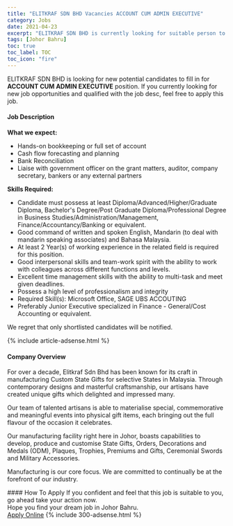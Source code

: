 ```yaml
---
title: "ELITKRAF SDN BHD Vacancies ACCOUNT CUM ADMIN EXECUTIVE" 
category: Jobs 
date: 2021-04-23 
excerpt: "ELITKRAF SDN BHD is currently looking for suitable person to fill in the ACCOUNT CUM ADMIN EXECUTIVE which based in Johor Bahru" 
tags: [Johor Bahru] 
toc: true 
toc_label: TOC 
toc_icon: "fire" 
--- 
```


<p>ELITKRAF SDN BHD is looking for new potential candidates to fill in for <b>ACCOUNT CUM ADMIN EXECUTIVE</b> position. If you currently looking for new job opportunities and qualified with the job desc, feel free to apply this job.
</p><div><div><h4>Job Description</h4></div><div><div><span><div><p><strong>What we expect:</strong></p><ul><li>Hands-on bookkeeping or full set of account</li><li>Cash flow forecasting and planning</li><li>Bank Reconciliation</li><li>Liaise with government officer on the grant matters, auditor, company secretary, bankers or any external partners</li></ul><p><strong>Skills Required:&#160;</strong></p><ul><li>Candidate must possess at least Diploma/Advanced/Higher/Graduate Diploma, Bachelor's Degree/Post Graduate Diploma/Professional Degree in Business Studies/Administration/Management, Finance/Accountancy/Banking or equivalent.</li><li>Good command of written and spoken English, Mandarin (to deal with mandarin speaking associates) and Bahasa Malaysia.</li><li>At least 2&#160;Year(s) of working experience in the related field is required for this position.</li><li>Good interpersonal skills and team-work spirit with the ability to work with colleagues across different functions and levels.</li><li>Excellent time management skills with the ability to multi-task and meet given deadlines.</li><li>Possess a high level of professionalism and integrity</li><li>Required Skill(s): Microsoft Office, SAGE UBS ACCOUTING</li><li>Preferably Junior Executive specialized in Finance - General/Cost Accounting or equivalent.</li></ul><p>We regret that only shortlisted candidates will be notified.</p></div></span></div></div></div> 
{% include article-adsense.html %} 
<div><div><h4>Company Overview</h4></div><div><div><span><div><p>For over a decade, Elitkraf Sdn Bhd has been known for its craft in manufacturing Custom State Gifts for selective States in Malaysia. Through contemporary designs and masterful craftsmanship, our artisans have created unique gifts which delighted and impressed many.</p><p>Our team of talented artisans is able to materialise special, commemorative and meaningful events into physical gift items, each bringing out the full flavour of the occasion it celebrates.</p><p>Our manufacturing facility right here in Johor, boasts capabilities to develop, produce and customise State Gifts, Orders, Decorations and Medals (ODM), Plaques, Trophies, Premiums and Gifts, Ceremonial Swords and Military Accessories.</p><p>Manufacturing is our core focus. We are committed to continually be at the forefront of our industry.</p></div></span></div></div></div> 
#### How To Apply 
If you confident and feel that this job is suitable to you, go ahead take your action now. <br/> 
Hope you find your dream job in Johor Bahru. <br/> 
<a href="https://www.jobstreet.com.my/en/job/account-cum-admin-executive-4545271?jobId=jobstreet-my-job-4545271&" class="btn btn--info" target="_blank" rel="nofollow noopenner">Apply Online</a> 
{% include 300-adsense.html %} 